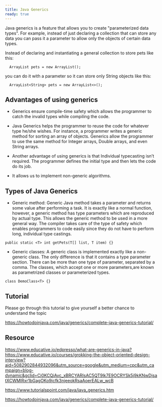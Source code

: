 ```yaml
---
title: Java Generics
ready: true
---
```


Java generics is a feature that allows you to create "parameterized data types". For example, instead of just declaring a collection that can store any data you can pass it a parameter to allow only the objects of certain data types.

Instead of declaring and instantiating a general collection to store pets like this:

```
  ​ArrayList pets = new ArrayList();
```

you can do it with a parameter so it can store only String objects like this:

```
  ​ArrayList<String> pets = new ArrayList<>();
```

## Advantages of using generics

- Generics ensure compile-time safety which allows the programmer to catch the invalid types while compiling the code.

- Java Generics helps the programmer to reuse the code for whatever type he/she wishes. For instance, a programmer writes a generic method for sorting an array of objects. Generics allow the programmer to use the same method for Integer arrays, Double arrays, and even String arrays.

- Another advantage of using generics is that Individual typecasting isn’t required. The programmer defines the initial type and then lets the code do its job.

- It allows us to implement non-generic algorithms.

## Types of Java Generics

- Generic method: Generic Java method takes a parameter and returns some value after performing a task. It is exactly like a normal function, however, a generic method has type parameters which are reproduced by actual type. This allows the generic method to be used in a more general way. The compiler takes care of the type of safety which enables programmers to code easily since they do not have to perform long, individual type castings.

```
public static <T> int getPets(T[] list, T item) {}
```

- Generic classes: A generic class is implemented exactly like a non-generic class. The only difference is that it contains a type parameter section. There can be more than one type of parameter, separated by a comma. The classes, which accept one or more parameters, ​are known as parametrized classes or parameterized types.

```
class DemoClass<T> {}
```

## Tutorial

Please go through this tutorial to give yourself a better chance to understand the topic

https://howtodoinjava.com/java/generics/complete-java-generics-tutorial/

## Resource

https://www.educative.io/edpresso/what-are-generics-in-java?https://www.educative.io/courses/grokking-the-object-oriented-design-interview?aid=5082902844932096&utm_source=google&utm_medium=cpc&utm_campaign=blog-dynamic&gclid=Cj0KCQiAvc_xBRCYARIsAC5QT9lk7E9OCRYSk5j9kKNwDjsatXCWMIRxr1bGagOKo9jcfk3njeeokRsaAoerEALw_wcB

https://www.tutorialspoint.com/java/java_generics.htm

https://howtodoinjava.com/java/generics/complete-java-generics-tutorial/
